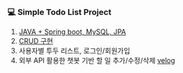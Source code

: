 ### 💻 Simple Todo List Project
1. [JAVA + Spring boot, MySQL, JPA](https://velog.io/@leesanghuu/TODO-List-만들기-1)
2. [CRUD 구현](https://velog.io/@leesanghuu/TODO-List-만들기-2)
3. 사용자별 투두 리스트, 로그인/회원가입
4. 외부 API 활용한 챗봇 기반 할 일 추가/수정/삭제
[velog](https://velog.io/@leesanghuu/TODO-List-만들기-0)
